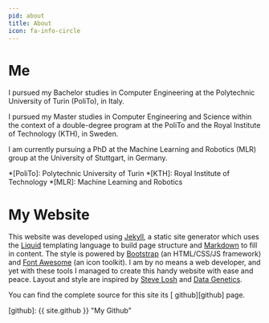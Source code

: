 ```yaml
---
pid: about
title: About
icon: fa-info-circle
---
```


# Me

I pursued my Bachelor studies in Computer Engineering at the Polytechnic
University of Turin (PoliTo), in Italy.

I pursued my Master studies in Computer Engineering and Science within the
context of a double-degree program at the PoliTo and the Royal Institute of
Technology (KTH), in Sweden.

I am currently pursuing a PhD at the Machine Learning and Robotics (MLR) group
at the University of Stuttgart, in Germany.

*[PoliTo]: Polytechnic University of Turin
*[KTH]: Royal Institute of Technology
*[MLR]: Machine Learning and Robotics

# My Website

This website was developed using [Jekyll][jekyll], a static site generator
which uses the [Liquid][liquid] templating language to build page structure and
[Markdown][markdown] to fill in content.  The style is powered by
[Bootstrap][bootstrap] (an HTML/CSS/JS framework) and [Font
Awesome][fontawesome] (an icon toolkit).  I am by no means a web developer, and
yet with these tools I managed to create this handy website with ease and
peace.  Layout and style are inspired by [Steve Losh][slosh] and [Data
Genetics][datagen].

You can find the complete source for this site its [<i class="fa fa-github-alt
fa-lg"></i> github][github] page.

[jekyll]: http:jekyllrb.com "Jekyll"
[bootstrap]: http://getbootstrap.com "Bootstrap"
[fontawesome]: http://fortawesome.github.io/Font-Awesome/ "Font Awesome"
[markdown]: http://daringfireball.net/projects/markdown/syntax "Markdown"
[liquid]: http://liquidmarkup.org "Liquid"
[slosh]: https://stevelosh.com "Steve Losh"
[datagen]: http://datagenetics.com/blog "Data Genetics"
[github]: {{ site.github }} "My Github"
